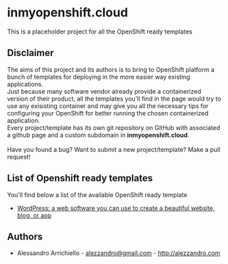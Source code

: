# inmyopenshift.cloud
This is a placeholder project for all the OpenShift ready templates

## Disclaimer
The aims of this project and its authors is to bring to OpenShift platform a bunch of templates for deploying in the more easier way existing applications.<br>
Just because many software vendor already provide a containerized version of their product, all the templates you'll find in the page would try to use any exisisting container and may give you all the necessary tips for configuring your OpenShift for better running the chosen containerized application.<br>
Every project/template has its own git repository on GitHub with associated a github page and a custom subdomain in <b>inmyopenshift.cloud</b>.<br>
<br>
Have you found a bug? Want to submit a new project/template? Make a pull request!

## List of Openshift ready templates
You'll find below a list of the available OpenShift ready template

* <a href="http://wordpress.inmyopenshift.cloud">WordPress: a web software you can use to create a beautiful website, blog, or app</a>

## Authors
* Alessandro Arrichiello - alezzandro@gmail.com - <a href="http://alezzandro.com">http://alezzandro.com</a>
